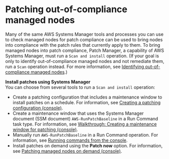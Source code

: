 # Patching out\-of\-compliance managed nodes<a name="patch-compliance-remediate"></a>

Many of the same AWS Systems Manager tools and processes you can use to check managed nodes for patch compliance can be used to bring nodes into compliance with the patch rules that currently apply to them\. To bring managed nodes into patch compliance, Patch Manager, a capability of AWS Systems Manager, must run a `Scan and install` operation\. \(If your goal is only to identify out\-of\-compliance managed nodes and not remediate them, run a `Scan` operation instead\. For more information, see [Identifying out\-of\-compliance managed nodes](patch-compliance-identify.md)\.\)

**Install patches using Systems Manager**  
You can choose from several tools to run a `Scan and install` operation:
+ Create a patching configuration that includes a maintenance window to install patches on a schedule\. For information, see [Creating a patching configuration \(console\)](create-patching-configuration.md)\. 
+ Create a maintenance window that uses the Systems Manager document \(SSM document\) `AWS-RunPatchBaseline` in a Run Command task type\. For information, see [Walkthrough: Creating a maintenance window for patching \(console\)](sysman-patch-mw-console.md)\.
+ Manually run `AWS-RunPatchBaseline` in a Run Command operation\. For information, see [Running commands from the console](rc-console.md)\.
+ Install patches on demand using the **Patch now** option\. For information, see [Patching managed nodes on demand \(console\)](patch-on-demand.md)\.